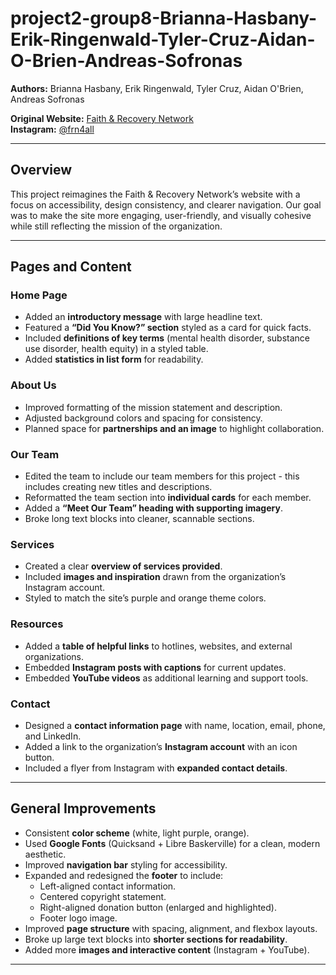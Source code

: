 # project2-group8-Brianna-Hasbany-Erik-Ringenwald-Tyler-Cruz-Aidan-O-Brien-Andreas-Sofronas
  

**Authors:** Brianna Hasbany, Erik Ringenwald, Tyler Cruz, Aidan O'Brien, Andreas Sofronas  

**Original Website:** [Faith & Recovery Network](https://www.faithandrecoverynetwork.org/about)  
**Instagram:** [@frn4all](https://instagram.com/frn4all)  

---

## Overview  
This project reimagines the Faith & Recovery Network’s website with a focus on accessibility, design consistency, and clearer navigation. Our goal was to make the site more engaging, user-friendly, and visually cohesive while still reflecting the mission of the organization.  

---

## Pages and Content  

### Home Page  
- Added an **introductory message** with large headline text.  
- Featured a **“Did You Know?” section** styled as a card for quick facts.  
- Included **definitions of key terms** (mental health disorder, substance use disorder, health equity) in a styled table.  
- Added **statistics in list form** for readability.  

### About Us  
- Improved formatting of the mission statement and description.  
- Adjusted background colors and spacing for consistency.  
- Planned space for **partnerships and an image** to highlight collaboration.  

### Our Team  
- Edited the team to include our team members for this project - this includes creating new titles and descriptions.
- Reformatted the team section into **individual cards** for each member.  
- Added a **“Meet Our Team” heading with supporting imagery**.  
- Broke long text blocks into cleaner, scannable sections.  

### Services  
- Created a clear **overview of services provided**.  
- Included **images and inspiration** drawn from the organization’s Instagram account.  
- Styled to match the site’s purple and orange theme colors.  

### Resources  
- Added a **table of helpful links** to hotlines, websites, and external organizations.  
- Embedded **Instagram posts with captions** for current updates.  
- Embedded **YouTube videos** as additional learning and support tools.  

### Contact  
- Designed a **contact information page** with name, location, email, phone, and LinkedIn.  
- Added a link to the organization’s **Instagram account** with an icon button.  
- Included a flyer from Instagram with **expanded contact details**.  

---

## General Improvements  
- Consistent **color scheme** (white, light purple, orange).  
- Used **Google Fonts** (Quicksand + Libre Baskerville) for a clean, modern aesthetic.  
- Improved **navigation bar** styling for accessibility.  
- Expanded and redesigned the **footer** to include:  
  - Left-aligned contact information.  
  - Centered copyright statement.  
  - Right-aligned donation button (enlarged and highlighted).  
  - Footer logo image.  
- Improved **page structure** with spacing, alignment, and flexbox layouts.  
- Broke up large text blocks into **shorter sections for readability**.  
- Added more **images and interactive content** (Instagram + YouTube).  

---


